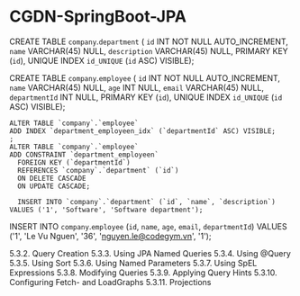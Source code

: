 # CGDN-SpringBoot-JPA

CREATE TABLE `company`.`department` (
  `id` INT NOT NULL AUTO_INCREMENT,
  `name` VARCHAR(45) NULL,
  `description` VARCHAR(45) NULL,
  PRIMARY KEY (`id`),
  UNIQUE INDEX `id_UNIQUE` (`id` ASC) VISIBLE);
  
  CREATE TABLE `company`.`employee` (
    `id` INT NOT NULL AUTO_INCREMENT,
    `name` VARCHAR(45) NULL,
    `age` INT NULL,
    `email` VARCHAR(45) NULL,
    `departmentId` INT NULL,
    PRIMARY KEY (`id`),
    UNIQUE INDEX `id_UNIQUE` (`id` ASC) VISIBLE);
    
    ALTER TABLE `company`.`employee` 
    ADD INDEX `department_employeen_idx` (`departmentId` ASC) VISIBLE;
    ;
    ALTER TABLE `company`.`employee` 
    ADD CONSTRAINT `department_employeen`
      FOREIGN KEY (`departmentId`)
      REFERENCES `company`.`department` (`id`)
      ON DELETE CASCADE
      ON UPDATE CASCADE;
      
      INSERT INTO `company`.`department` (`id`, `name`, `description`) VALUES ('1', 'Software', 'Software department');

INSERT INTO `company`.`employee` (`id`, `name`, `age`, `email`, `departmentId`) VALUES ('1', 'Le Vu Nguen', '36', 'nguyen.le@codegym.vn', '1');


5.3.2. Query Creation
5.3.3. Using JPA Named Queries
5.3.4. Using @Query
5.3.5. Using Sort
5.3.6. Using Named Parameters
5.3.7. Using SpEL Expressions
5.3.8. Modifying Queries
5.3.9. Applying Query Hints
5.3.10. Configuring Fetch- and LoadGraphs
5.3.11. Projections
